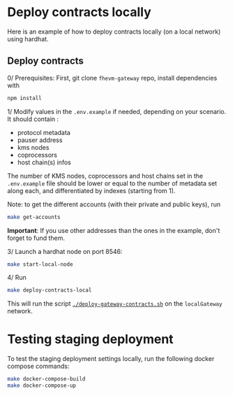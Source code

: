 # Deploy contracts locally

Here is an example of how to deploy contracts locally (on a local network) using hardhat.

## Deploy contracts

0/ Prerequisites: First, git clone `fhevm-gateway` repo, install dependencies with

```bash
npm install
```

1/ Modify values in the `.env.example` if needed, depending on your scenario. It should contain :

- protocol metadata
- pauser address
- kms nodes
- coprocessors
- host chain(s) infos

The number of KMS nodes, coprocessors and host chains set in the `.env.example` file should be lower or equal to the
number of metadata set along each, and differentiated by indexes (starting from 1).

Note: to get the different accounts (with their private and public keys), run

```bash
make get-accounts
```

**Important**: If you use other addresses than the ones in the example, don't forget to fund them.

3/ Launch a hardhat node on port 8546:

```bash
make start-local-node
```

4/ Run

```bash
make deploy-contracts-local
```

This will run the script [`./deploy-gateway-contracts.sh`](../deploy-gateway-contracts.sh) on the `localGateway`
network.

# Testing staging deployment

To test the staging deployment settings locally, run the following docker compose commands:

```bash
make docker-compose-build
make docker-compose-up
```
